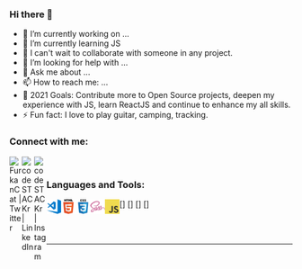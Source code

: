 ### Hi there 👋

- 🔭 I’m currently working on ...
- 🌱 I’m currently learning JS
- 👯 I can't wait to collaborate with someone in any project.
- 🤔 I’m looking for help with ...
- 💬 Ask me about ...
- 📫 How to reach me: ...
- 🥅 2021 Goals: Contribute more to Open Source projects, deepen my experience with JS, learn ReactJS and continue to enhance my all skills.
- ⚡ Fun fact: I love to play guitar, camping, tracking.


### Connect with me:

[<img align="left" alt="FurkanCat | Twitter" width="22px" src="https://cdn.jsdelivr.net/npm/simple-icons@v3/icons/twitter.svg" />][twitter]
[<img align="left" alt="codeSTACKr | LinkedIn" width="22px" src="https://cdn.jsdelivr.net/npm/simple-icons@v3/icons/linkedin.svg" />][linkedin]
[<img align="left" alt="codeSTACKr | Instagram" width="22px" src="https://cdn.jsdelivr.net/npm/simple-icons@v3/icons/instagram.svg" />][instagram]

<br />

### Languages and Tools:

[<img align="left" alt="Visual Studio Code" width="26px" src="https://raw.githubusercontent.com/github/explore/80688e429a7d4ef2fca1e82350fe8e3517d3494d/topics/visual-studio-code/visual-studio-code.png" />]
[<img align="left" alt="HTML5" width="26px" src="https://raw.githubusercontent.com/github/explore/80688e429a7d4ef2fca1e82350fe8e3517d3494d/topics/html/html.png" />]
[<img align="left" alt="CSS3" width="26px" src="https://raw.githubusercontent.com/github/explore/80688e429a7d4ef2fca1e82350fe8e3517d3494d/topics/css/css.png" />]
[<img align="left" alt="Sass" width="26px" src="https://raw.githubusercontent.com/github/explore/80688e429a7d4ef2fca1e82350fe8e3517d3494d/topics/sass/sass.png" />]
<img align="left" alt="JavaScript" width="26px" src="https://raw.githubusercontent.com/github/explore/80688e429a7d4ef2fca1e82350fe8e3517d3494d/topics/javascript/javascript.png" />

<br />
<br />

---

[twitter]: https://twitter.com/FurkanCat
[instagram]: https://www.instagram.com/insomniumferum/
[linkedin]: https://www.linkedin.com/in/furkan-%C3%A7at-20174216/
